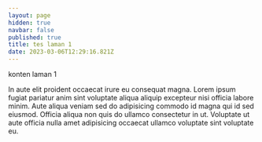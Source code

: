 ```yaml
---
layout: page
hidden: true
navbar: false
published: true
title: tes laman 1
date: 2023-03-06T12:29:16.821Z
---
```

konten laman 1

In aute elit proident occaecat irure eu consequat magna. Lorem ipsum fugiat pariatur anim sint voluptate aliqua aliquip excepteur nisi officia labore minim. Aute aliqua veniam sed do adipisicing commodo id magna qui id sed eiusmod. Officia aliqua non quis do ullamco consectetur in ut. Voluptate ut aute officia nulla amet adipisicing occaecat ullamco voluptate sint voluptate eu.